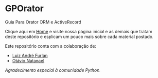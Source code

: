 # GPOrator
Guia Para Orator ORM e ActiveRecord  

Clique aqui em [Home](https://github.com/CleberAP/GPOrator/wiki) e visite nossa página inicial e as demais que tratam deste repositório e esplicam um pouco mais sobre cada material postado.  

Este repositório conta com a colaboração de:

- [Luiz André Furlan](https://github.com/lamfsantos)
- [Otávio Natanael](https://orator-orm.com/docs/0.9/query_builder.html#updates)


_Agradecimento especial à comunidade Python._
